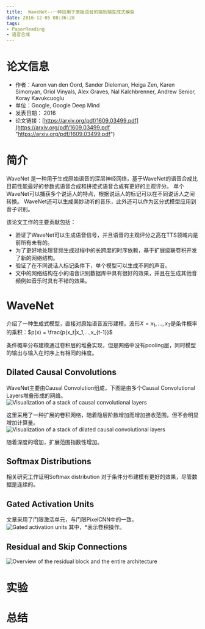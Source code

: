 ```yaml
---
title:  WaveNet--一种应用于原始语音的端到端生成式模型
date: 2016-12-05 08:36:28
tags: 
- PaperReading
- 语音合成
---
```


#  论文信息
- 作者：Aaron van den Oord, Sander Dieleman, Heiga Zen, Karen Simonyan, Oriol Vinyals, Alex Graves, Nal Kalchbrenner, Andrew Senior, Koray Kavukcuoglu
- 单位：Google, Google Deep Mind
- 发表日期： 2016
- 论文链接：[https://arxiv.org/pdf/1609.03499.pdf](https://arxiv.org/pdf/1609.03499.pdf "https://arxiv.org/pdf/1609.03499.pdf")

# 简介
WaveNet 是一种用于生成原始语音的深层神经网络，基于WaveNet的语音合成比目前性能最好的参数式语音合成和拼接式语音合成有更好的主观评分。
单个WaveNet可以捕获多个说话人的特点，根据说话人的标记可以在不同说话人之间转换。
WaveNet还可以生成美妙动听的音乐，此外还可以作为区分式模型应用到音子识别。

该论文工作的主要贡献包括：
- 验证了WaveNet可以生成语音信号，并且语音的主观评分之高在TTS领域内是前所有未有的。
- 为了更好地处理音频生成过程中的长跨度的时序依赖，基于扩展级联卷积开发了新的网络结构。
- 验证了在不同说话人标记条件下，单个模型可以生成不同的声音。
- 文中的网络结构在小的语音识别数据库中具有很好的效果，并且在生成其他音频例如音乐时具有不错的效果。

# WaveNet
介绍了一种生成式模型，直接对原始语音波形建模。波形$X={x_1,...,x_T}$是条件概率的乘积：$p(x) = \frac{p(x_t|x_1,...,x_{t-1}}$

条件概率分布建模通过卷积层的堆叠实现，但是网络中没有pooling层，同时模型的输出与输入在时序上有相同的纬度。

##  Dilated Causal Convolutions
WaveNet主要由Causal Convolution组成，下图是由多个Causal Convolutional Layers堆叠形成的网络。
![Visualization of a stack of causal convolutional layers](/paper_image/waveNet_cnn.png)

这里采用了一种扩展的卷积网络，随着隐层阶数增加而增加接收范围，但不会明显增加计算量。
![Visualization of a stack of dilated causal convolutional layers](/paper_image/waveNet_dilated_cnn.png)

随着深度的增加，扩展范围指数性增加。

## Softmax Distributions
相关研究工作证明Softmax distribution 对于条件分布建模有更好的效果，尽管数据是连续的。

## Gated Activation Units
文章采用了门限激活单元，与门限PixelCNN中的一致。
![Gated activation units](/paper_image/waveNet_gated_activation.png)
其中，*表示卷积操作。

## Residual and Skip Connections

![Overview of the residual block and the entire architecture](/paper_image/waveNet_architecture.png)


# 实验

# 总结